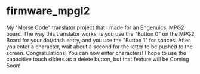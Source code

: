 # firmware_mpgl2
My "Morse Code" translator project that I made for an Engenuics, MPG2 board.
The way this translator works, is you use the "Button 0" on the MPG2 Board for your dot/dash entry, and you use the "Button 1" for spaces.
After you enter a character, wait about a second for the letter to be pushed to the screen. Congratulations! You can now enter characters!
I hope to use the capacitive touch sliders as a delete button, but that feature will be Coming Soon!
